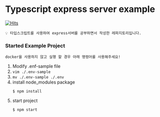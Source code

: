 # Typescript express server example
[![Hits](https://hits.seeyoufarm.com/api/count/incr/badge.svg?url=https://github.com/devsungmin/typescript-api-study)](https://hits.seeyoufarm.com)
```
💡 타입스크립트를 사용하여 express서버를 공부하면서 작성한 레파지토리입니다.
```

### Started Example Project
```
docker을 사용하지 않고 실행 할 경우 아래 명령어를 사용해주세요!
```
1. Modify .enf-sample file
2. `vim ./.env-sample`
3. `mv ./.env-sample ./.env`
4. install node_modules package
   ```
   $ npm install
   ```
5. start project
   ```
   $ npm start
   ```